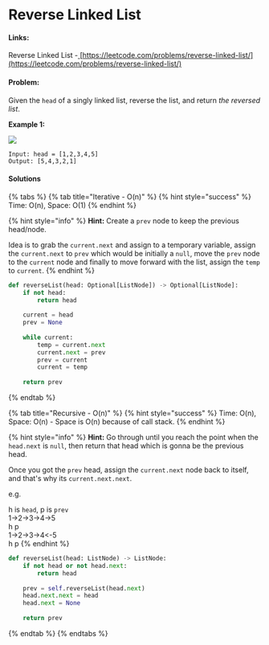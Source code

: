 # Reverse Linked List

#### Links:

Reverse Linked List -[ ](https://leetcode.com/problems/maximum-subarray/)[https://leetcode.com/problems/reverse-linked-list/](https://leetcode.com/problems/reverse-linked-list/)

#### Problem:

Given the `head` of a singly linked list, reverse the list, and return _the reversed list_.

**Example 1:**

![](https://assets.leetcode.com/uploads/2021/02/19/rev1ex1.jpg)

```
Input: head = [1,2,3,4,5]
Output: [5,4,3,2,1]
```

#### Solutions

{% tabs %}
{% tab title="Iterative - O(n)" %}
{% hint style="success" %}
Time: O(n), Space: O(1)
{% endhint %}

{% hint style="info" %}
**Hint:** Create a `prev` node to keep the previous head/node.

Idea is to grab the `current.next` and assign to a temporary variable, assign the `current.next` to `prev` which would be initially a `null`, move the `prev` node to the `current` node and finally to move forward with the list, assign the `temp` to `current`.
{% endhint %}

```python
def reverseList(head: Optional[ListNode]) -> Optional[ListNode]:
    if not head:
        return head
    
    current = head
    prev = None
    
    while current:
        temp = current.next
        current.next = prev
        prev = current
        current = temp
        
    return prev
```
{% endtab %}

{% tab title="Recursive - O(n)" %}
{% hint style="success" %}
Time: O(n), Space: O(n) - Space is O(n) because of call stack.
{% endhint %}

{% hint style="info" %}
**Hint:** Go through until you reach the point when the `head.next` is `null`, then return that head which is gonna be the previous head.

Once you got the `prev` head, assign the `current.next` node back to itself, and that's why its `current.next.next`.

e.g.&#x20;

h is `head`, p is `prev`\
1->2->3->4->5\
&#x20;                h   p \
1->2->3->4<-5\
&#x20;                h    p
{% endhint %}

```python
def reverseList(head: ListNode) -> ListNode:
    if not head or not head.next:
        return head
    
    prev = self.reverseList(head.next)
    head.next.next = head
    head.next = None
    
    return prev
```
{% endtab %}
{% endtabs %}
